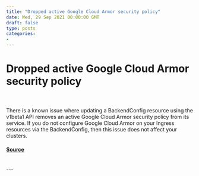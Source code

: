 ```yaml
---
title: "Dropped active Google Cloud Armor security policy"
date: Wed, 29 Sep 2021 00:00:00 GMT
draft: false
type: posts
categories: 
- 
---
```

# Dropped active Google Cloud Armor security policy

<br/>

<br/>
There is a known issue where updating a BackendConfig resource using the v1beta1 API removes an active Google Cloud Armor security policy from its service. If you do not configure Google Cloud Armor on your Ingress resources via the BackendConfig, then this issue does not affect your clusters.

#### [Source](https://www.cloudvulndb.org/gcp-2021-019)

<br/>
---
